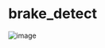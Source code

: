 # brake_detect
![image](https://github.com/Yihsses/brake_detect/assets/110226146/34622c78-ceb7-459d-a3b0-71037340204e)
